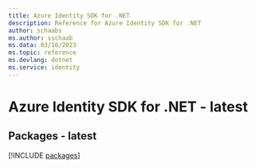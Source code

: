 ```yaml
---
title: Azure Identity SDK for .NET
description: Reference for Azure Identity SDK for .NET
author: schaabs
ms.author: sschaab
ms.data: 03/10/2023
ms.topic: reference
ms.devlang: dotnet
ms.service: identity
---
```

# Azure Identity SDK for .NET - latest
## Packages - latest
[!INCLUDE [packages](identity-index.md)]